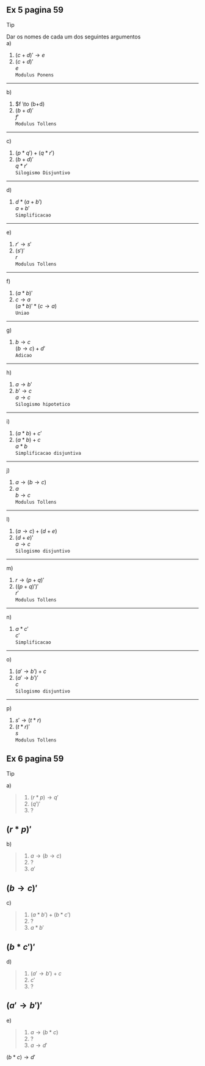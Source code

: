 ## Ex 5 pagina 59
> [!TIP]
> Dar os nomes de cada um dos seguintes argumentos  
> a)
> 1) $(c+d)' \to e$
> 2) $(c+d)'$  
>  $e$  
> `Modulus Ponens`
> ---
> b)
> 1) $f \to (b+d)
> 2) $(b+d)'$  
>  $f'$  
> `Modulus Tollens`
> ---
> c)  
> 1) $(p * q')+(q * r')$
> 2) $(b+d)'$  
>  $q * r'$  
> `Silogismo Disjuntivo`  
> ---
> d)  
> 1) $d * (a+b')$  
>  $a+b'$    
> `Simplificacao`
> ---
> e)
> 1) $r' \to s'$
> 2) $(s')'$  
>  $r$  
> `Modulus Tollens`
> ---
> f)
> 1) $(a * b)'$
> 2) $c \to a$  
>  $(a * b)' * (c \to a)$  
> `Uniao`
> ---
> g)  
> 1) $b \to c$  
>  $(b \to c)+d'$  
> `Adicao`
> ---
> h)  
> 1) $a \to b'$
> 2) $b' \to c$  
>  $a \to c$  
> `Silogismo hipotetico`
> ---
> i)  
> 1) $(a * b)+c'$
> 2) $(a * b)+c$  
>  $a * b$  
> `Simplificacao disjuntiva`
> ---
> j)  
> 1) $a \to (b \to c)$
> 2) $a$  
>  $b \to c$  
> `Modulus Tollens`
> ---
> l)  
> 1) $(a \to c)+(d+e)$
> 2) $(d+e)'$  
>  $a \to c$  
> `Silogismo disjuntivo`
> ---
> m)  
> 1) $r \to (p+q)'$
> 2) $((p+q)')'$  
>  $r'$  
> `Modulus Tollens`
> ---
> n)  
> 1) $a * c'$  
>  $c'$  
> `Simplificacao`
> ---
> o)  
> 1) $(a' \to b')+c$
> 2) $(a' \to b')'$  
>  $c$  
> `Silogismo disjuntivo`
> ---
> p)
> 1) $s' \to (t * r)$
> 2) $(t * r)'$    
>  $s$  
> `Modulus Tollens`

## Ex 6 pagina 59
> [!TIP]
> a)  
>> 1) $(r * p) \to q'$
>> 2) $(q')'$   
>> 3) $?$  
>
> $(r * p)'$
> ---
> b)  
>> 1) $a \to (b \to c)$
>> 2) $?$  
>> 3) $a'$  
>
> $(b \to c)'$
> ---
> c)  
>> 1) $(a * b')+(b * c')$
>> 2) $?$
>> 3) $a * b'$
>
> $(b * c')'$
> ---
> d)  
>> 1) $(a' \to b')+c$
>> 2) $c'$
>> 3) $?$
>
> $(a' \to b')'$
> ---
> e)  
>> 1) $a \to (b * c)$
>> 2) $?$
>> 3) $a \to d'$
>
> $(b * c) \to d'$